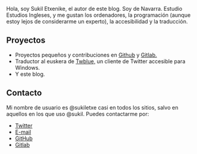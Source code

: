 <!--
.. title: Sobre mí
.. slug: about
.. date: 2017-11-19 10:59:20+01:00
.. tags: 
.. category: 
.. link: 
.. description: 
.. type: text
-->

Hola, soy Sukil Etxenike, el autor de este blog. Soy de Navarra. Estudio Estudios Ingleses, y me gustan los ordenadores, la programación (aunque estoy lejos de considerarme un experto), la accesibilidad y la traducción.

## Proyectos
*  Proyectos pequeños y contribuciones en [Github][gh] y [Gitlab.][gl]
*  Traductor al euskera de [Twblue,][twblue] un cliente de Twitter accesible para Windows.
*  Y este blog.

## Contacto
Mi nombre de usuario es @sukiletxe casi en todos los sitios, salvo en  aquellos en los que uso @sukil. Puedes contactarme por: 
* [Twitter][tw]
* [E-mail][email]
* [GitHub][gh]
* [Gitlab][gl]

[gh]: https://github.com/sukiletxe
[gl]: https://gitlab.com/sukiletxe
[twblue]: https://twblue.es
[tw]: https://twitter.com/sukiletxe
[email]: mailto:sukiletxe@gmail.com
